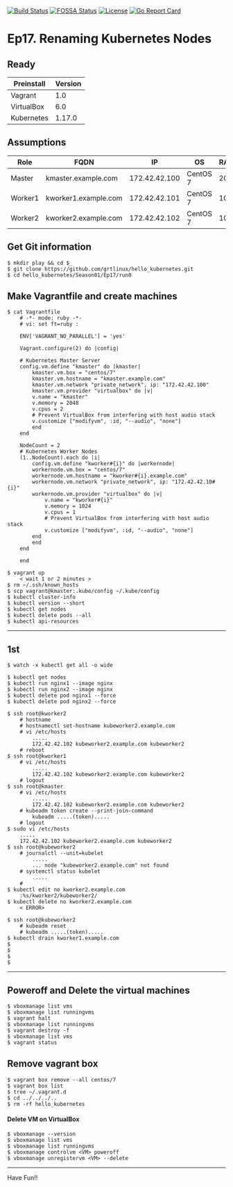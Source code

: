 [![Build Status](https://travis-ci.org/nginxinc/kubernetes-ingress.svg?branch=master)](https://travis-ci.org/nginxinc/kubernetes-ingress)  [![FOSSA Status](https://app.fossa.io/api/projects/custom%2B1062%2Fgithub.com%2Fnginxinc%2Fkubernetes-ingress.svg?type=shield)](https://app.fossa.io/projects/custom%2B1062%2Fgithub.com%2Fnginxinc%2Fkubernetes-ingress?ref=badge_shield)  [![License](https://img.shields.io/badge/License-Apache%202.0-blue.svg)](https://opensource.org/licenses/Apache-2.0)  [![Go Report Card](https://goreportcard.com/badge/github.com/nginxinc/kubernetes-ingress)](https://goreportcard.com/report/github.com/nginxinc/kubernetes-ingress)

# Ep17. Renaming Kubernetes Nodes

## Ready
|Preinstall|Version|
|----|----|
|Vagrant|1.0|
|VirtualBox|6.0|
|Kubernetes|1.17.0|

## Assumptions
|Role|FQDN|IP|OS|RAM|CPU|
|----|----|----|----|----|----|
|Master|kmaster.example.com|172.42.42.100|CentOS 7|2G|2|
|Worker1|kworker1.example.com|172.42.42.101|CentOS 7|1G|1|
|Worker2|kworker2.example.com|172.42.42.102|CentOS 7|1G|1|

## Get Git information
```
$ mkdir play && cd $_
$ git clone https://github.com/grtlinux/hello_kubernetes.git
$ cd hello_kubernetes/Season01/Ep17/run0
```

## Make Vagrantfile and create machines
```
$ cat Vagrantfile
    # -*- mode: ruby -*-
    # vi: set ft=ruby :

    ENV['VAGRANT_NO_PARALLEL'] = 'yes'

    Vagrant.configure(2) do |config|

    # Kubernetes Master Server
    config.vm.define "kmaster" do |kmaster|
        kmaster.vm.box = "centos/7"
        kmaster.vm.hostname = "kmaster.example.com"
        kmaster.vm.network "private_network", ip: "172.42.42.100"
        kmaster.vm.provider "virtualbox" do |v|
        v.name = "kmaster"
        v.memory = 2048
        v.cpus = 2
        # Prevent VirtualBox from interfering with host audio stack
        v.customize ["modifyvm", :id, "--audio", "none"]
        end
    end

    NodeCount = 2
    # Kubernetes Worker Nodes
    (1..NodeCount).each do |i|
        config.vm.define "kworker#{i}" do |workernode|
        workernode.vm.box = "centos/7"
        workernode.vm.hostname = "kworker#{i}.example.com"
        workernode.vm.network "private_network", ip: "172.42.42.10#{i}"
        workernode.vm.provider "virtualbox" do |v|
            v.name = "kworker#{i}"
            v.memory = 1024
            v.cpus = 1
            # Prevent VirtualBox from interfering with host audio stack
            v.customize ["modifyvm", :id, "--audio", "none"]
        end
        end
    end

    end
```
```
$ vagrant up
    < wait 1 or 2 minutes >
$ rm ~/.ssh/known_hosts
$ scp vagrant@kmaster:.kube/config ~/.kube/config
$ kubectl cluster-info
$ kubectl version --short
$ kubectl get nodes
$ kubectl delete pods --all
$ kubectl api-resources
```

---
## 1st
```
$ watch -x kubectl get all -o wide

$ kubectl get nodes
$ kubectl run nginx1 --image nginx
$ kubectl run nginx2 --image nginx
$ kubectl delete pod nginx1 --force
$ kubectl delete pod nginx2 --force

$ ssh root@kworker2
    # hostname
    # hostnamectl set-hostname kubeworker2.example.com
    # vi /etc/hosts
        .....
        172.42.42.102 kubeworker2.example.com kubeworker2
    # reboot
$ ssh root@kworker1
    # vi /etc/hosts
        .....
        172.42.42.102 kubeworker2.example.com kubeworker2
    # logout
$ ssh root@kmaster
    # vi /etc/hosts
        .....
        172.42.42.102 kubeworker2.example.com kubeworker2
    # kubeadm token create --print-join-command
        kubeadm .....(token).....
    # logout
$ sudo vi /etc/hosts
    .....
    172.42.42.102 kubeworker2.example.com kubeworker2
$ ssh root@kubeworker2
    # journalctl --unit=kubelet
        .....
        ... node "kubeworker2.example.com" not found
    # systemctl status kubelet
        .....
    #
$ kubectl edit no kworker2.example.com
    :%s/kworker2/kubeworker2/
$ kubectl delete no kworker2.example.com
    < ERROR>

$ ssh root@kubeworker2
    # kubeadm reset
    # kubeadm .....(token).....
$ kubectl drain kworker1.example.com
$
$
$
$
```













---
## Poweroff and Delete the virtual machines
```
$ vboxmanage list vms
$ vboxmanage list runningvms
$ vagrant halt
$ vboxmanage list runningvms
$ vagrant destroy -f
$ vboxmanage list vms
$ vagrant status
```

## Remove vagrant box
```
$ vagrant box remove --all centos/7
$ vagrant box list
$ tree ~/.vagrant.d
$ cd ../../../..
$ rm -rf hello_kubernetes
```

#### Delete VM on VirtualBox
```
$ vboxmanage --version
$ vboxmanage list vms
$ vboxmanage list runningvms
$ vboxmanage controlvm <VM> poweroff
$ vboxmanage unregistervm <VM> --delete
```

---

Have Fun!!
